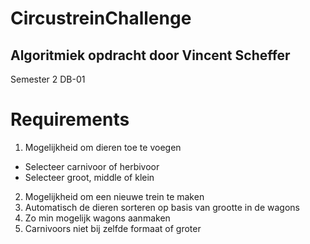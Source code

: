 # CircustreinChallenge
Algoritmiek opdracht door Vincent Scheffer
-------
Semester 2 DB-01


# Requirements
1. Mogelijkheid om dieren toe te voegen
  - Selecteer carnivoor of herbivoor
  - Selecteer groot, middle of klein
2. Mogelijkheid om een nieuwe trein te maken
3. Automatisch de dieren sorteren op basis van grootte in de wagons
4. Zo min mogelijk wagons aanmaken
5. Carnivoors niet bij zelfde formaat of groter
